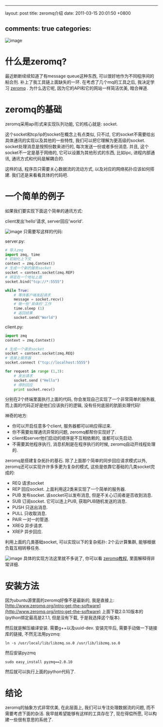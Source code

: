 
---
layout: post
title: zeromq介绍
date: 2011-03-15 20:01:50 +0800

comments: true
categories: 
---

![image](http://github.com/imatix/zguide/raw/master/images/fig14.png)

什么是zeromq?
=============

最近断断续续知道了有message queue这种东西,
可以很好地作为不同程序间的粘合剂. 补上了我工具链上面缺失的一环.
在考虑了几个mq的工具之后, 我决定学习 [zeromq](http://www.zeromq.org/) .
为什么选它呢, 因为它的API和它的网站一样简洁优美, 暗合禅道.

zeromq的基础
============

zeromq采用api形式来实现队列功能, 它的核心就是: socket.

这个socket和tcp/ip的socket在概念上有点类似, 只不过,
它的socket不需要给出具体通讯的实现以及其他的一些特性,
我们可以把它理解为更高级的socket. socket处理消息是按照份数来进行的,
每次发送一份或者多份消息. 并且, 这个socket不一定是基于网络的,
它可以设置为其他形式的东西, 比如ipc, 进程内部通讯,
通讯方式和代码是解耦合的.

这样的话, 程序员只需要关心数据流的流动方式,
以及对应的网络拓扑应该如何搭建. 我们还是来看看具体的代码吧.

一个简单的例子
==============

如果我们要实现下面这个简单的通讯方式:

client发出'hello'请求, server回应'world'.

![image](http://github.com/imatix/zguide/raw/master/images/fig1.png)
只需要写这样的代码:

server.py:

```python
# 导入zmq
import zmq, time
# 初始化上下文
context = zmq.Context()
# 生成一个新的服务socket
socket = context.socket(zmq.REP)
# 绑定在一个地址上面
socket.bind("tcp://*:5555")

while True:
    # 等待客户端发起请求
    message = socket.recv()
    # 做一些'具体的'工作
    time.sleep (1)
    # 返回结果
    socket.send("World")
```

client.py:

```python
import zmq
context = zmq.Context()

# 生成一个请求socket    
socket = context.socket(zmq.REQ)
# 连接上服务器
socket.connect ("tcp://localhost:5555")

for request in range (1,3):
    # 发出请求
    socket.send ("Hello")
    # 得到回应
    print socket.recv()
```

分别在2个终端里面执行上面的代码, 你会发现自己实现了一个非常简单的服务器,
而上面的代码正好是他们应该执行的逻辑, 没有任何底层的肮脏处理代码!

神奇的地方:

-   你可以开启任意多个client, 服务器都可以响应得过来.
-   你不需要处理通讯异常的问题, zeromq都帮你实现好了.
-   client和server他们启动的顺序是不互相依赖的, 谁都可以先启动.
-   不需要其他程序执行, 消息机制是在程序执行的时候,
    zeromq自动开线程处理的.

zeromq是搭建复杂拓扑的基石. 除了上面那个简单的同步回应请求模式以外,
zeromq还可以实现许许多多更为复杂的模式,
这些是依靠它基础的几类socket完成的:

-   REQ 请求socket
-   REP 回应socket. 上面利用这2类来实现了一个简单的服务器.
-   PUB 发布socket. 该socket可以发布消息, 但是不关心订阅者是否收到消息.
-   SUB 订阅socket. 它可以连上PUB, 获取PUB随机发送的消息.
-   PUSH 只送出消息.
-   PULL 只收取消息.
-   PAIR 一对一的管道.
-   XREQ 异步请求.
-   XREP 异步回应.

利用上面的几类基础socket, 可以实现以下的复杂拓扑: 2个云计算集群,
能够根据负载互相转移任务.

![image](http://github.com/imatix/zguide/raw/master/images/fig52.png)
具体的实现方法这里就不多说了, 你可以看
[zeromq教程](http://zguide.zeromq.org/page:all), 里面解释得非常详细.

安装方法
========

因为ubuntu源里面的zeromq好像不是最新的, 我是直接上:
[http://www.zeromq.org/intro:get-the-software](http://www.zeromq.org/intro:get-the-software)
上面下载2.0.10版本的(python绑定最高是2.1.1, 但是没有下载,
于是我选择这个版本).

然后就是解压编译安装. 需要g++以及uuid-dev. 安装完毕后,
需要手动做一下链接库的链接, 不然无法用pyzmq:

    ln -s /usr/local/lib/libzmq.so.0 /usr/lib/libzmq.so.0 

然后安装pyzmq

    sudo easy_install pyzmq==2.0.10

然后就可以执行上面的python代码了.

结论
====

zeromq的抽象方式非常优美, 在此层面上, 我们可以专注处理数据流的问题,
而不需要考虑下面的杂活. 我早就希望能够有这样的工具存在了, 现在得偿所愿,
可以构建一些很有意思的系统了.